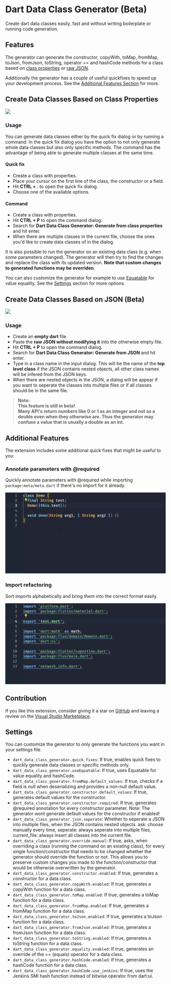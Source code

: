 # Dart Data Class Generator (Beta)

Create dart data classes easily, fast and without writing boilerplate or running code generation.  

## Features

The generator can generate the constructor, copyWith, toMap, fromMap, toJson, fromJson, toString, operator == and hashCode methods for a class based on [class properties](#create-data-classes-based-on-class-properties) or [raw JSON](#create-data-classes-based-on-json-beta).

Additionally the generator has a couple of useful quickfixes to speed up your development process. See the [Additional Features Section](#additional-features) for more.

## Create Data Classes Based on Class Properties

![](assets/gif_from_class.gif)

### **Usage**

You can generate data classes either by the quick fix dialog or by running a command. In the quick fix dialog you have the option to not only generate whole data classes but also only specific methods. The command has the advantage of being able to generate multiple classes at the same time.

#### **Quick fix**

- Create a class with properties.
- Place your cursor on the first line of the class, the constructor or a field.
- Hit **CTRL + .** to open the quick fix dialog.
- Choose one of the available options.

#### **Command**

- Create a class with properties.
- Hit **CTRL + P** to open the command dialog.
- Search for **Dart Data Class Generator: Generate from class properties** and hit enter.
- When there are multiple classes in the current file, choose the ones you'd like to create data classes of in the dialog.

It is also possible to run the generator on an existing data class (e.g. when some parameters changed). The generator will then try 
to find the changes and replace the class with its updated version. **Note that custom changes to generated functions may be overriden**.

You can also customize the generator for example to use [Equatable](https://pub.dev/packages/equatable) for value equality. See the [Settings](#-settings) section for more options.

## Create Data Classes Based on JSON (Beta)

![](assets/gif_from_json.gif)

### **Usage**

- Create an **empty dart** file.
- Paste the **raw JSON without modifying it** into the otherwise empty file.
- Hit **CTRL + P** to open the command dialog.
- Search for **Dart Data Class Generator: Generate from JSON** and hit enter.
- Type in a class name in the input dialog. This will be the name of the **top level class** if the JSON contains nested objects, all other class names will be infered from the JSON keys.
- When there are nested objects in the JSON, a dialog will be appear if you want to seperate the classes into multiple files or if all classes should be in the same file.

> **Note:**  
> **This feature is still in beta!**  
> **Many API's return numbers like 0 or 1 as an integer and not as a double even when they otherwise are. Thus the generator may confuse a value that is usually a double as an int.**  

## Additional Features

The extension includes some additional quick fixes that might be useful to you:

### Annotate parameters with @required

Quickly annotate parameters with @required while importing `package:meta/meta.dart` if there's no import for it already.

<img width="512" src="assets/required_demo.gif"/>

### Import refactoring

Sort imports alphabetically and bring them into the correct format easily.

<img width="512" src="assets/import_demo.gif"/>

## Contribution

If you like this extension, consider giving it a star on [GitHub](https://github.com/BendixMa/Dart-Data-Class-Generator) and leaving a review on the [Visual Studio Marketplace](https://marketplace.visualstudio.com/items?itemName=BendixMa.dart-data-class-generator).

## Settings

You can customize the generator to only generate the functions you want in your settings file.

* `dart_data_class_generator.quick_fixes`: If true, enables quick fixes to quickly generate data classes or specific methods only.
* `dart_data_class_generator.useEquatable`: If true, uses Equatable for value equality and hashCode.
* `dart_data_class_generator.fromMap.default_values`: If true, checks if a field is null when deserializing and provides a non-null default value.
* `dart_data_class_generator.constructor.default_values`: If true, generates default values for the constructor.
* `dart_data_class_generator.constructor.required`: If true, generates @required annotation for every constructor parameter. Note: The generator wont generate default values for the constructor if enabled!
* `dart_data_class_generator.json.seperate`: Whether to seperate a JSON into multiple files, when the JSON contains nested objects. ask: choose manually every time, seperate: always seperate into multiple files, current_file: always insert all classes into the current file.
* `dart_data_class_generator.override.manual`: If true, asks, when overriding a class (running the command on an existing class), for every single function/constructor that needs to be changed whether the generator should override the function or not. This allows you to preserve custom changes you made to the function/constructor that would be otherwise overwritten by the generator.
* `dart_data_class_generator.constructor.enabled`: If true, generates a constructor for a data class.
* `dart_data_class_generator.copyWith.enabled`: If true, generates a copyWith function for a data class.
* `dart_data_class_generator.toMap.enabled`: If true, generates a toMap function for a data class.
* `dart_data_class_generator.fromMap.enabled`: If true, generates a fromMap function for a data class.
* `dart_data_class_generator.toJson.enabled`: If true, generates a toJson function for a data class.
* `dart_data_class_generator.fromJson.enabled`: If true, generates a fromJson function for a data class.
* `dart_data_class_generator.toString.enabled`: If true, generates a toString function for a data class.
* `dart_data_class_generator.equality.enabled`: If true, generates an override of the == (equals) operator for a data class.
* `dart_data_class_generator.hashCode.enabled`: If true, generates a hashCode function for a data class.
* `dart_data_class_generator.hashCode.use_jenkins`: If true, uses the Jenkins SMI hash function instead of bitwise operator from dart:ui.